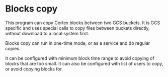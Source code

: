 # Blocks copy

This program can copy Cortex blocks between two GCS buckets. It is GCS specific and uses special calls to copy
files between buckets directly, without download to a local system first.

Blocks copy can run in one-time mode, or as a service and do regular copies.

It can be configured with minimum block time range to avoid copying of blocks that are too small.
It can also be configured with list of users to copy, or avoid copying blocks for.
